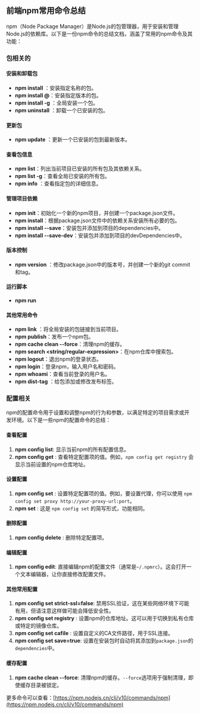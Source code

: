 ## 前端npm常用命令总结


npm（Node Package Manager）是Node.js的包管理器，用于安装和管理Node.js的依赖库。以下是一份npm命令的总结文档，涵盖了常用的npm命令及其功能：

### 包相关的

#### 安装和卸载包

+   **npm install** ：安装指定名称的包。
+   **npm install @**：安装指定版本的包。
+   **npm install -g** ：全局安装一个包。
+   **npm uninstall** ：卸载一个已安装的包。

#### 更新包

+   **npm update** ：更新一个已安装的包到最新版本。

#### 查看包信息

+   **npm list**：列出当前项目已安装的所有包及其依赖关系。
+   **npm list -g**：查看全局已安装的所有包。
+   **npm info** ：查看指定包的详细信息。

#### 管理项目依赖

+   **npm init**：初始化一个新的npm项目，并创建一个package.json文件。
+   **npm install**：根据package.json文件中的依赖关系安装所有必要的包。
+   **npm install --save**：安装包并添加到项目的dependencies中。
+   **npm install --save-dev**：安装包并添加到项目的devDependencies中。

#### 版本控制

+   **npm version** ：修改package.json中的版本号，并创建一个新的git commit和tag。

#### 运行脚本

+   **npm run**

#### 其他常用命令

+   **npm link** ：将全局安装的包链接到当前项目。
+   **npm publish**：发布一个npm包。
+   **npm cache clean --force**：清理npm的缓存。
+   **npm search <string/regular-expression>**：在npm仓库中搜索包。
+   **npm logout**：退出npm的登录状态。
+   **npm login**：登录npm，输入用户名和密码。
+   **npm whoami**：查看当前登录的用户名。
+   **npm dist-tag** ：给包添加或修改发布标签。

### 配置相关

npm的配置命令用于设置和调整npm的行为和参数，以满足特定的项目需求或开发环境。以下是一些npm的配置命令的总结：

#### 查看配置

1.  **npm config list**: 显示当前npm的所有配置信息。
2.  **npm config get** : 查看特定配置项的值。例如，`npm config get registry` 会显示当前设置的npm仓库地址。

#### 设置配置

1.  **npm config set** : 设置特定配置项的值。例如，要设置代理，你可以使用 `npm config set proxy http://your-proxy-url:port`。
2.  **npm set** : 这是 `npm config set` 的简写形式，功能相同。

#### 删除配置

1.  **npm config delete** : 删除特定配置项。

#### 编辑配置

1.  **npm config edit**: 直接编辑npm的配置文件（通常是`~/.npmrc`）。这会打开一个文本编辑器，让你直接修改配置文件。

#### 其他常用配置

1.  **npm config set strict-ssl=false**: 禁用SSL验证，这在某些网络环境下可能有用，但请注意这样做可能会降低安全性。
2.  **npm config set registry** : 设置npm的仓库地址。这可以用于切换到私有仓库或特定的镜像仓库。
3.  **npm config set cafile** : 设置自定义的CA文件路径，用于SSL连接。
4.  **npm config set save=true**: 设置在安装包时自动将其添加到`package.json`的`dependencies`中。

#### 缓存配置

1.  **npm cache clean --force**: 清理npm的缓存。`--force`选项用于强制清理，即使缓存目录被锁定。

更多命令可以查看：[https://npm.nodejs.cn/cli/v10/commands/npm](https://npm.nodejs.cn/cli/v10/commands/npm)
